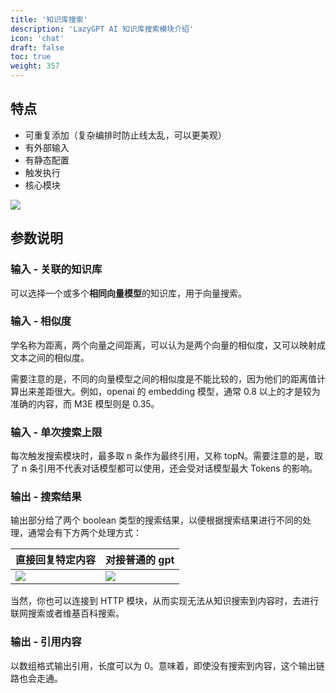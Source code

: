 ```yaml
---
title: '知识库搜索'
description: 'LazyGPT AI 知识库搜索模块介绍'
icon: 'chat'
draft: false
toc: true
weight: 357
---
```


## 特点

- 可重复添加（复杂编排时防止线太乱，可以更美观）
- 有外部输入
- 有静态配置
- 触发执行
- 核心模块

![](/imgs/flow-kbsearch1.png)

## 参数说明

### 输入 - 关联的知识库

可以选择一个或多个**相同向量模型**的知识库，用于向量搜索。

### 输入 - 相似度

学名称为距离，两个向量之间距离，可以认为是两个向量的相似度，又可以映射成文本之间的相似度。

需要注意的是，不同的向量模型之间的相似度是不能比较的，因为他们的距离值计算出来差距很大。例如，openai 的 embedding 模型，通常 0.8 以上的才是较为准确的内容，而 M3E 模型则是 0.35。

### 输入 - 单次搜索上限

每次触发搜索模块时，最多取 n 条作为最终引用，又称 topN。需要注意的是，取了 n 条引用不代表对话模型都可以使用，还会受对话模型最大 Tokens 的影响。

### 输出 - 搜索结果

输出部分给了两个 boolean 类型的搜索结果，以便根据搜索结果进行不同的处理，通常会有下方两个处理方式：

| 直接回复特定内容              | 对接普通的 gpt                |
| ----------------------------- | ----------------------------- |
| ![](/imgs/flow-kbsearch2.png) | ![](/imgs/flow-kbsearch3.png) |

当然，你也可以连接到 HTTP 模块，从而实现无法从知识搜索到内容时，去进行联网搜索或者维基百科搜索。

### 输出 - 引用内容

以数组格式输出引用，长度可以为 0。意味着，即使没有搜索到内容，这个输出链路也会走通。
